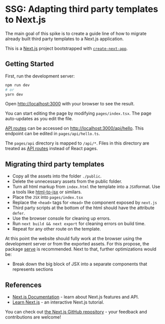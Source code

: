 # SSG: Adapting third party templates to Next.js

The main goal of this spike is to create a guide line of how to migrate already built third party templates to a Next.js application.

This is a [Next.js](https://nextjs.org/) project bootstrapped with [`create-next-app`](https://github.com/vercel/next.js/tree/canary/packages/create-next-app).

## Getting Started

First, run the development server:

```bash
npm run dev
# or
yarn dev
```

Open [http://localhost:3000](http://localhost:3000) with your browser to see the result.

You can start editing the page by modifying `pages/index.tsx`. The page auto-updates as you edit the file.

[API routes](https://nextjs.org/docs/api-routes/introduction) can be accessed on [http://localhost:3000/api/hello](http://localhost:3000/api/hello). This endpoint can be edited in `pages/api/hello.ts`.

The `pages/api` directory is mapped to `/api/*`. Files in this directory are treated as [API routes](https://nextjs.org/docs/api-routes/introduction) instead of React pages.

## Migrating third party templates

- Copy all the assets into the folder `./public`.
- Delete the unnecessary assets from the public folder.
- Turn all html markup from `index.html` the template into a `JSX`format. Use a tools like [html-to-jsx](https://transform.tools/html-to-jsx) or similars.
- Place the `JSX` into `pages/index.tsx` 
- Replace the `<head>` tags for `<Head>` the component exposed by `next.js`
- Third party scripts at the bottom of the html should have the attribute `defer`.
- Use the browser console for cleaning up errors.
- Run `next build && next export` for cleaning errors on build time.
- Repeat for any other route on the template. 

At this point the website should fully work at the browser using the development server or from the exported assets. For this propose, the package [serve](https://www.npmjs.com/package/serve) is recommended. Next to that, further optimizations would be:

- Break down the big block of JSX into a separate components that represents sections

## References

- [Next.js Documentation](https://nextjs.org/docs) - learn about Next.js features and API.
- [Learn Next.js](https://nextjs.org/learn) - an interactive Next.js tutorial.

You can check out [the Next.js GitHub repository](https://github.com/vercel/next.js/) - your feedback and contributions are welcome!
